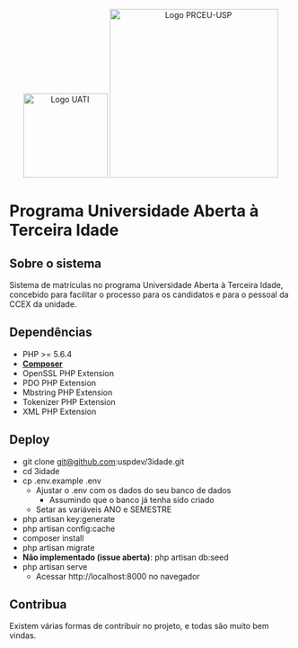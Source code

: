 <p align="center">
  <img src="http://prceu.usp.br/3idade/wp-content/uploads/2017/05/logo_UATIvertical_cor.png" width="150px" alt="Logo UATI" />
  <img src="http://prceu.usp.br/wp-content/uploads/2015/01/marca_horizontal_PRCEU_sfundo.png" width="300px" alt="Logo PRCEU-USP" />
</p>

# Programa Universidade Aberta à Terceira Idade

## Sobre o sistema

Sistema de matrículas no programa Universidade Aberta à Terceira Idade, concebido para facilitar o processo para os candidatos e para o pessoal da CCEX da unidade.

## Dependências

- PHP >= 5.6.4
- **[Composer](https://getcomposer.org/)**
- OpenSSL PHP Extension
- PDO PHP Extension
- Mbstring PHP Extension
- Tokenizer PHP Extension
- XML PHP Extension

## Deploy

- git clone git@github.com:uspdev/3idade.git
- cd 3idade
- cp .env.example .env
	- Ajustar o .env com os dados do seu banco de dados
		- Assumindo que o banco já tenha sido criado
	- Setar as variáveis ANO e SEMESTRE
- php artisan key:generate
- php artisan config:cache
- composer install
- php artisan migrate
- **Não implementado (issue aberta)**: php artisan db:seed
- php artisan serve
	- Acessar http://localhost:8000 no navegador

## Contribua

Existem várias formas de contribuir no projeto, e todas são muito bem vindas.

